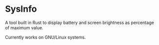 # SysInfo

A tool built in Rust to display battery and screen brightness as percentage of maximum value. 

Currently works on GNU/Linux systems.
